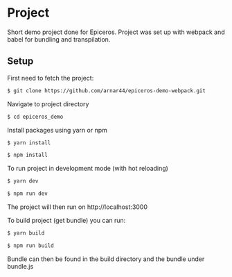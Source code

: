 # Project
Short demo project done for Epiceros.
Project was set up with webpack and babel for bundling and transpilation. 

## Setup
First need to fetch the project:

```bash
$ git clone https://github.com/arnar44/epiceros-demo-webpack.git
```

Navigate to project directory

```bash
$ cd epiceros_demo
```

Install packages using yarn or npm

```bash
$ yarn install

$ npm install
```

To run project in development mode (with hot reloading)

```bash
$ yarn dev

$ npm run dev
```

The project will then run on http://localhost:3000

To build project (get bundle) you can run:

```bash
$ yarn build

$ npm run build
```

Bundle can then be found in the build directory and the bundle under bundle.js